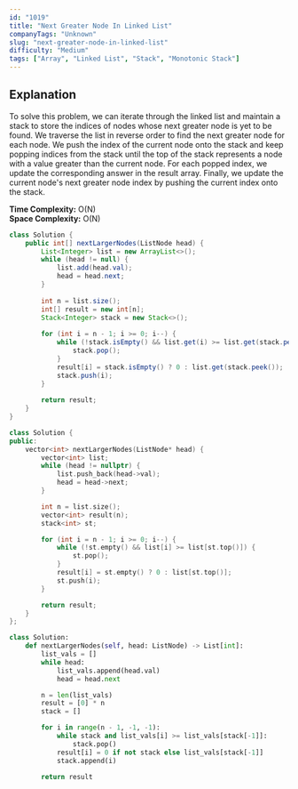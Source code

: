 ```yaml
---
id: "1019"
title: "Next Greater Node In Linked List"
companyTags: "Unknown"
slug: "next-greater-node-in-linked-list"
difficulty: "Medium"
tags: ["Array", "Linked List", "Stack", "Monotonic Stack"]
---
```


## Explanation
To solve this problem, we can iterate through the linked list and maintain a stack to store the indices of nodes whose next greater node is yet to be found. We traverse the list in reverse order to find the next greater node for each node. We push the index of the current node onto the stack and keep popping indices from the stack until the top of the stack represents a node with a value greater than the current node. For each popped index, we update the corresponding answer in the result array. Finally, we update the current node's next greater node index by pushing the current index onto the stack.

**Time Complexity:** O(N)  
**Space Complexity:** O(N)
```java
class Solution {
    public int[] nextLargerNodes(ListNode head) {
        List<Integer> list = new ArrayList<>();
        while (head != null) {
            list.add(head.val);
            head = head.next;
        }
        
        int n = list.size();
        int[] result = new int[n];
        Stack<Integer> stack = new Stack<>();
        
        for (int i = n - 1; i >= 0; i--) {
            while (!stack.isEmpty() && list.get(i) >= list.get(stack.peek())) {
                stack.pop();
            }
            result[i] = stack.isEmpty() ? 0 : list.get(stack.peek());
            stack.push(i);
        }
        
        return result;
    }
}
```

```cpp
class Solution {
public:
    vector<int> nextLargerNodes(ListNode* head) {
        vector<int> list;
        while (head != nullptr) {
            list.push_back(head->val);
            head = head->next;
        }

        int n = list.size();
        vector<int> result(n);
        stack<int> st;

        for (int i = n - 1; i >= 0; i--) {
            while (!st.empty() && list[i] >= list[st.top()]) {
                st.pop();
            }
            result[i] = st.empty() ? 0 : list[st.top()];
            st.push(i);
        }

        return result;
    }
};
```

```python
class Solution:
    def nextLargerNodes(self, head: ListNode) -> List[int]:
        list_vals = []
        while head:
            list_vals.append(head.val)
            head = head.next

        n = len(list_vals)
        result = [0] * n
        stack = []

        for i in range(n - 1, -1, -1):
            while stack and list_vals[i] >= list_vals[stack[-1]]:
                stack.pop()
            result[i] = 0 if not stack else list_vals[stack[-1]]
            stack.append(i)

        return result
```